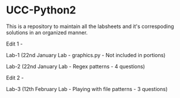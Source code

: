 # UCC-Python2
This is a repository to maintain all the labsheets and it's correspoding solutions in an organized manner.

Edit 1 - 

Lab-1 (22nd January Lab - graphics.py - Not included in portions)

Lab-2 (22nd January Lab - Regex patterns - 4 questions)


Edit 2 -

Lab-3 (12th February Lab - Playing with file patterns - 3 questions)

